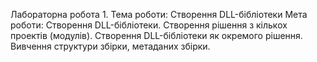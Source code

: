 Лабораторна робота 1.
Тема роботи: Створення DLL-бібліотеки
Мета роботи: Створення DLL-бібліотеки. Створення рішення з кількох проектів (модулів). Створення DLL-бібліотеки як окремого рішення. Вивчення структури збірки, метаданих збірки.
